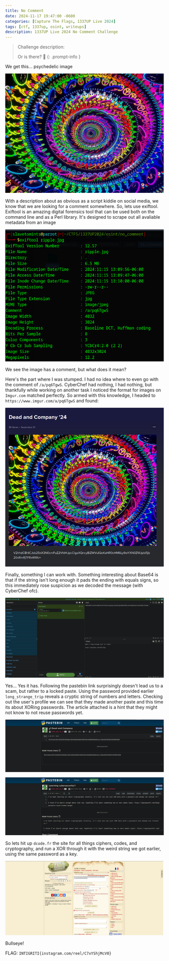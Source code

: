 ```yaml
---
title: No Comment
date: 2024-11-17 19:47:00 -0600
categories: [Capture The Flags, 1337UP Live 2024]
tags: [ctf, 1337up, osint, writeups]
description: 1337UP Live 2024 No Comment Challenge
---
```


>Challenge description:
>
> Or is there? 🤔
{: .prompt-info }

We get this... psychedelic image

![ripple.jpg](/assets/img/1337up-2024/no-comment/ripple.jpg)

With a description about as obvious as a script kiddie on social media, we know that we are looking for a comment somewhere. So, lets use exiftool. Exiftool is an amazing digital forensics tool that can be used both on the command line and as a Perl library. It's designed to scrape out all avaliable metadata from an image

![exiftool results](/assets/img/1337up-2024/no-comment/image1.png)

We see the image has a comment, but what does it mean? 

Here's the part where I was stumped. I had no idea where to even go with the comment of `/a/pq6TgwS`. CyberChef had nothing, I had nothing, but thankfully while working on another task I noticed the format for images on `Imgur.com` matched perfectly. So armed with this knowledge, I headed to `https://www.imgur.com/a/pq6TgwS` and found:

![imgur results](/assets/img/1337up-2024/no-comment/image2.png)

Finally, something I can work with. Something interesting about Base64 is that if the string isn't long enough it pads the ending with equals signs, so this immediately rose suspicion as we decoded the message (with CyberChef ofc).

![decoded message](/assets/img/1337up-2024/no-comment/image3.png)

Yes... Yes it has. Following the pastebin link surprisingly doesn't lead us to a scam, but rather to a locked paste. Using the password provided earlier `long_strange_trip` reveals a cryptic string of numbers and letters. Checking out the user's profile we can see that they made another paste and this time its about XORing passwords. The article attached is a hint that they might not know to not reuse passwords yet.

![first paste](/assets/img/1337up-2024/no-comment/image4.png)

![second paste](/assets/img/1337up-2024/no-comment/image5.png)

So lets hit up `dcode.fr` the site for all things ciphers, codes, and cryptography, and run a XOR through it with the weird string we got earlier, using the same password as a key. 

![decoded](/assets/img/1337up-2024/no-comment/image6.png)

Bullseye!

FLAG: `INTIGRITI{instagram.com/reel/C7xYShjMcV0}`
